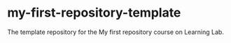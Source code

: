 # my-first-repository-template
The template repository for the My first repository course on Learning Lab.

